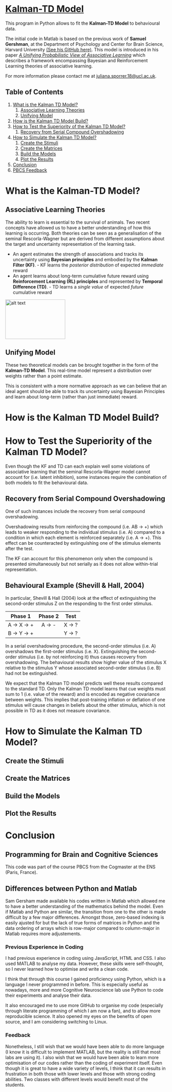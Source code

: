 [Kalman-TD Model](https://jusporrer.github.io/PCBS-Kalman-Filter/)
================

This program in Python allows to fit the **Kalman-TD Model** to behavioural data.

The initial code in Matlab is based on the previous work of **Samuel Gershman**, at the Department of Psychology and Center for Brain Science, Harvard University [(See his GitHub here)](https://github.com/sjgershm/KF-learning). This model is introduced in his paper [*A Unifying Probabilistic View of Associative Learning*](https://journals.plos.org/ploscompbiol/article/file?id=10.1371/journal.pcbi.1004567&type=printable) which describes a framework encompassing Bayesian and Reinforcement Learning theories of associative learning.

For more information please contact me at <juliana.sporrer.18@ucl.ac.uk>.


## Table of Contents

1. [What is the Kalman TD Model?](#What-is-the-Kalman-TD-Model-?)
      1. [Associative Learning Theories](#Associative-Learning-Theories)
      1. [Unifying Model](#Unifying-Model)  
1. [How is the Kalman TD Model Build?](#How-is-the-Kalman-TD-Model-Build?)
1. [How to Test the Superiority of the Kalman TD Model?](#How-to-Test-the-Superiority-of-the-Kalman-TD-Model-?)
      1. [Recovery from Serial Compound Overshadowing](#Recovery-from-Serial-Compound-Overshadowing)
1. [How to Simulate the Kalman TD Model?](#How-to-Simulate-the-Kalman-TD-Model-?)
      1. [Create the Stimuli](#Create-the-Stimuli)
      1. [Create the Matrices](#Create-the-Matrices)
      1. [Build the Models](#Build-the-Models)
      1. [Plot the Results](#Plot-the-Results)
1. [Conclusion](#Conclusion)
1. [PBCS Feedback](#Programming-for-Brain-and-Cognitive-Sciences)


# What is the Kalman-TD Model?

## Associative Learning Theories

The ability to learn is essential to the survival of animals. Two recent concepts have allowed us to have a better understanding of how this learning is occurring.
Both theories can be seen as a generalisation of the seminal Rescorla-Wagner but are derived from different assumptions about the target and uncertainty representation of the learning task.
- An agent estimates the strength of associations and tracks its uncertainty using **Bayesian principles** and embodied by the **Kalman Filter (KF)**.
      - KF learns the *posterior distribution* of expected *immediate* reward
- An agent learns about long-term cumulative future reward using **Reinforcement Learning (RL) principles** and represented by **Temporal Difference (TD)**.
      - TD learns a *single value* of expected *future* cumulative reward

<img src="https://github.com/jusporrer/PCBS-Kalman-Filter/blob/master/FIG1.JPG" alt="alt text" width="186.8" height="123.2">

## Unifying Model

These two theoretical models can be brought together in the form of the **Kalman-TD Model**. This real-time model represent a distribution over weights rather than a point estimate.

This is consistent with a more normative approach as we can believe that an ideal agent should  be able to track its uncertainty using Bayesian Principles and learn about long-term (rather than just immediate) reward.


# How is the Kalman TD Model Build?

# How to Test the Superiority of the Kalman TD Model?
Even though the KF and TD can each explain well some violations of associative learning that the seminal Rescorla-Wagner model cannot account for (i.e. latent inhibition), some instances require the combination of both models to fit the behavioural data.  

## Recovery from Serial Compound Overshadowing
One of such instances include the recovery from serial compound overshadowing.

Overshadowing results from reinforcing the compound (i.e. AB -> +) which leads to weaker responding to the individual stimulus (i.e. A) compared to a condition in which each element is reinforced separately (i.e. A -> +). This effect can be counteracted by extinguishing one of the stimulus elements after the test.

The KF can account for this phenomenon only when the compound is presented simultaneously but not serially as it does not allow within-trial representation.  

## Behavioural Example (Shevill & Hall, 2004)
In particular, Shevill & Hall (2004) look at the effect of extinguishing the second-order stimulus Z on the responding to the first order stimulus.

| Phase 1                         | Phase 2                        | Test                            |
| :------------------------------:|:------------------------------:| :------------------------------:|
| A -> X -> +                     | A -> -                         | X -> ?                          |
| B -> Y -> +                     |                                | Y -> ?                          |

In a serial overshadowing procedure, the second-order stimulus (i.e. A) overshadows the first-order stimulus (i.e. X). Extinguishing the second-order stimulus (i.e. by not reinforcing it)  thus causes recovery from overshadowing. The behavioural results show higher value of the stimulus X relative to the stimulus Y whose associated second-order stimulus (i.e. B) had not be extinguished.

We expect that the Kalman TD model predicts well these results compared to the standard TD. 
Only the Kalman TD model learns that cue weights must sum to 1 (i.e. value of the reward) and is encoded as negative covariance between weights. This implies that post-training inflation or deflation of one stimulus will cause changes in beliefs about the other stimulus, which is not possible in TD as it does not measure covariance. 









# How to Simulate the Kalman TD Model?

## Create the Stimuli

## Create the Matrices

## Build the Models

## Plot the Results


# Conclusion

## Programming for Brain and Cognitive Sciences

This code was part of the course PBCS from the Cogmaster at the ENS (Paris, France).

## Differences between Python and Matlab

Sam Gersham made available his codes written in Matlab which allowed me to have a better understanding of the mathematics behind the model. Even if Matlab and Python are similar, the transition from one to the other is made difficult by a few major differences. Amongst those, zero-based indexing is easily ajusted for but the lack of true forms of matrices in Python and the data ordering of arrays which is row-major compared to column-major in Matlab requires more adjustements.

### Previous Experience in Coding

I had previous experience in coding using JavaScript, HTML and CSS. I also used MATLAB to analyse my data. However, these skills were self-thought, so I never learned how to optimise and write a clean code.

I think that through this course I gained proficiency using Python, which is a language I never programmed in before. This is especially useful as nowadays, more and more Cognitive Neuroscience lab use Python to code their experiments and analyse their data.

It also encouraged me to use more GitHub to organise my code (especially through literate programming of which I am now a fan), and to allow more reproducible science. It also opened my eyes on the benefits of open source, and I am considering switching to Linux.

### Feedback

Nonetheless, I still wish that we would have been able to do more language (I know it is difficult to implement MATLAB, but the reality is still that most labs are using it). I also wish that we would have been able to learn more optimisation of our codes rather than the coding of experiment itself. Even though it is great to have a wide variety of levels, I think that it can results in frustration in both those with lower levels and those with strong coding abilities. Two classes with different levels would benefit most of the students.
